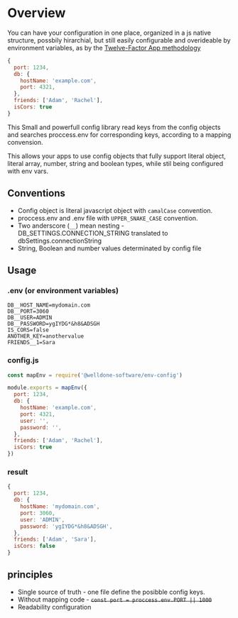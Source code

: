 # Overview
You can have your configuration in one place, organized in a js native structure, possbily hirarchial, but still easily configurable and overideable by environment variables, as  by the [Twelve-Factor App methodology](https://en.wikipedia.org/wiki/Twelve-Factor_App_methodology)
```js
{
  port: 1234,
  db: {
    hostName: 'example.com',
    port: 4321,
  },
  friends: ['Adam', 'Rachel'],
  isCors: true
}
```

This Small and powerfull config library read keys from the config objects and searches proccess.env for corresponding keys, according to a mapping convension.

This allows your apps to use config objects that fully support literal object, literal array, number, string and boolean types, while stil being configured with env vars.

## Conventions
* Config object is literal javascript object with `camalCase` convention.
* proccess.env and .env file with `UPPER_SNAKE_CASE` convention.
* Two anderscore (`__`) mean nesting - DB_SETTINGS.CONNECTION_STRING translated to dbSettings.connectionString
* String, Boolean and number values determinated by config file

## Usage

### .env (or environment variables)
```
DB__HOST_NAME=mydomain.com
DB__PORT=3060
DB__USER=ADMIN
DB__PASSWORD=ygIYDG*&h8&ADSGH
IS_CORS=false
ANOTHER_KEY=anothervalue
FRIENDS__1=Sara
```
### config.js
```js
const mapEnv = require('@welldone-software/env-config')

module.exports = mapEnv({
  port: 1234,
  db: {
    hostName: 'example.com',
    port: 4321,
    user: '',
    password: '',
  },
  friends: ['Adam', 'Rachel'],
  isCors: true
})
```
### result
``` js
{
  port: 1234,
  db: {
    hostName: 'mydomain.com',
    port: 3060,
    user: 'ADMIN',
    password: 'ygIYDG*&h8&ADSGH',
  },
  friends: ['Adam', 'Sara'],
  isCors: false
}
```
## principles
* Single source of truth - one file define the posibble config keys.
* Without mapping code - <s>`const port = proccess.env.PORT || 1000`</s>
* Readability configuration
